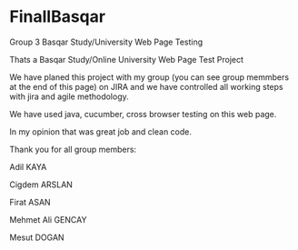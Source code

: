 # FinallBasqar
Group 3 Basqar Study/University Web Page Testing



Thats a Basqar Study/Online University Web Page Test Project

We have planed this project with my group (you can see group memmbers at the end of this page) on JIRA and we have controlled all working steps with jira and agile methodology.

We have used java, cucumber, cross browser testing on this web page.

In my opinion that was great job and clean code.




Thank you for all group members:

Adil KAYA

Cigdem ARSLAN

Firat ASAN

Mehmet Ali GENCAY

Mesut DOGAN

